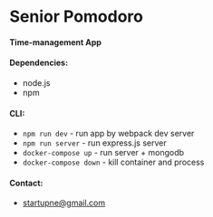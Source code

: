 # Senior Pomodoro
#### Time-management App

#### Dependencies:
* node.js
* npm

#### CLI:
* ```npm run dev``` - run app by webpack dev server
* ```npm run server``` - run express.js server
* ```docker-compose up``` - run server + mongodb
* ```docker-compose down``` - kill container and process


#### Contact:
* startupne@gmail.com
